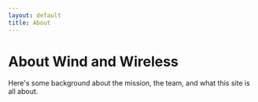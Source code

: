 ```yaml
---
layout: default
title: About
---
```


# About Wind and Wireless

Here's some background about the mission, the team, and what this site is all about.

